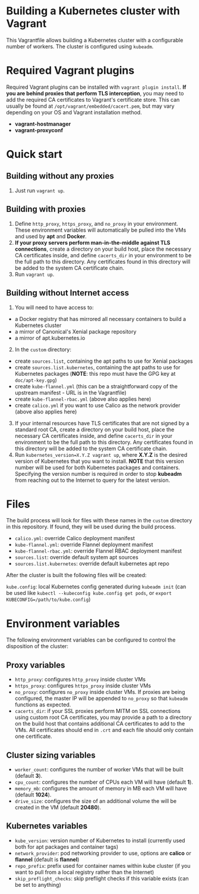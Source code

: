 Building a Kubernetes cluster with Vagrant
===

This Vagrantfile allows building a Kubernetes cluster with a configurable number of workers. The cluster is configured using `kubeadm`.

Required Vagrant plugins
===

Required Vagrant plugins can be installed with `vagrant plugin install`. **If you are behind proxies that perform TLS interception**, you may need to add the required CA certificates to Vagrant's certificate store. This can usually be found at `/opt/vagrant/embedded/cacert.pem`, but may vary depending on your OS and Vagrant installation method.

* **vagrant-hostmanager**
* **vagrant-proxyconf**

Quick start
===

Building without any proxies
---
1. Just run `vagrant up`.

Building with proxies
---
1. Define `http_proxy`, `https_proxy`, and `no_proxy` in your environment. These environment variables will automatically be pulled into the VMs and used by **apt** and **Docker**.
2. **If your proxy servers perform man-in-the-middle against TLS connections**, create a directory on your build host, place the necessary CA certificates inside, and define `cacerts_dir` in your environment to be the full path to this directory. Any certificates found in this directory will be added to the system CA certificate chain.
3. Run `vagrant up`.

Building without Internet access
---
1. You will need to have access to:
  * a Docker registry that has mirrored all necessary containers to build a Kubernetes cluster
  * a mirror of Canonical's Xenial package repository
  * a mirror of apt.kubernetes.io
2. In the `custom` directory:
  * create `sources.list`, containing the apt paths to use for Xenial packages
  * create `sources.list.kubernetes`, containing the apt paths to use for Kubernetes packages (**NOTE**: this repo must have the GPG key at `doc/apt-key.gpg`)
  * create `kube-flannel.yml` (this can be a straightforward copy of the upstream manifest - URL is in the Vagrantfile)
  * create `kube-flannel-rbac.yml` (above also applies here)
  * create `calico.yml` if you want to use Calico as the network provider (above also applies here)
3. If your internal resources have TLS certificates that are not signed by a standard root CA, create a directory on your build host, place the necessary CA certificates inside, and define `cacerts_dir` in your environment to be the full path to this directory. Any certificates found in this directory will be added to the system CA certificate chain.
4. Run `kubernetes_version=X.Y.Z vagrant up`, where **X.Y.Z** is the desired version of Kubernetes that you want to install. **NOTE** that this version number will be used for both Kubernetes packages and containers. Specifying the version number is required in order to stop **kubeadm** from reaching out to the Internet to query for the latest version.

Files
===

The build process will look for files with these names in the `custom` directory in this repository. If found, they will be used during the build process.

* `calico.yml`: override Calico deployment manifest
* `kube-flannel.yml`: override Flannel deployment manifest
* `kube-flannel-rbac.yml`: override Flannel RBAC deployment manifest
* `sources.list`: override default system apt sources
* `sources.list.kubernetes`: override default kubernetes apt repo

After the cluster is built the following files will be created:

`kube.config`: local Kubernetes config generated during `kubeadm init` (can be used like `kubectl --kubeconfig kube.config get pods`, or `export KUBECONFIG=/path/to/kube.config`)

Environment variables
===

The following environment variables can be configured to control the disposition of the cluster:

Proxy variables
---
* `http_proxy`: configures `http_proxy` inside cluster VMs
* `https_proxy`: configures `https_proxy` inside cluster VMs
* `no_proxy`: configures `no_proxy` inside cluster VMs. If proxies are being configured, the master IP will be appended to `no_proxy` so that `kubeadm` functions as expected.
* `cacerts_dir`: if your SSL proxies perform MITM on SSL connections using custom root CA certificates, you may provide a path to a directory on the build host that contains additional CA certificates to add to the VMs. All certificates should end in `.crt` and each file should only contain one certificate.

Cluster sizing variables
---
* `worker_count`: configures the number of worker VMs that will be built (default **3**).
* `cpu_count`: configures the number of CPUs each VM will have (default **1**).
* `memory_mb`: configures the amount of memory in MB each VM will have (default **1024**).
* `drive_size`: configures the size of an additional volume the will be created in the VM (default **20480**).

Kubernetes variables
---
* `kube_version`: version number of Kubernetes to install (currently used both for apt packages and container tags)
* `network_provider`: pod networking provider to use, options are **calico** or **flannel** (default is **flannel**)
* `repo_prefix`: prefix used for container names within kube cluster (if you want to pull from a local registry rather than the Internet)
* `skip_preflight_checks`: skip preflight checks if this variable exists (can be set to anything)
